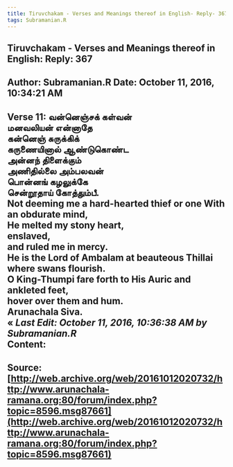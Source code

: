 ```yaml
--- 
title: Tiruvchakam - Verses and Meanings thereof in English- Reply- 367   
tags: Subramanian.R  
---  
```

##  Tiruvchakam - Verses and Meanings thereof in English: Reply: 367  
Author: Subramanian.R       Date: October 11, 2016, 10:34:21 AM  
---  
Verse 11: வன்னெஞ்சக் கள்வன்   
 மனவலியன் என்னாதே   
கன்னெஞ் சுருக்கிக்   
 கருணையினால் ஆண்டுகொண்ட   
அன்னந் திளைக்கும்   
 அணிதில்லை அம்பலவன்   
பொன்னங் கழலுக்கே   
 சென்றூதாய் கோத்தும்பீ.   
Not deeming me a hard-hearted thief or one With an obdurate mind,   
He melted my stony heart,   
enslaved,   
and ruled me in mercy.   
He is the Lord of Ambalam at beauteous Thillai where swans flourish.   
O King-Thumpi fare forth to His Auric and ankleted feet,   
hover over them and hum.   
Arunachala Siva.  
« _Last Edit: October 11, 2016, 10:36:38 AM by Subramanian.R_  
Content:
 ---  
Source:[http://web.archive.org/web/20161012020732/http://www.arunachala-ramana.org:80/forum/index.php?topic=8596.msg87661](http://web.archive.org/web/20161012020732/http://www.arunachala-ramana.org:80/forum/index.php?topic=8596.msg87661)   
---  


